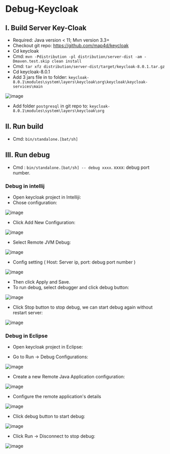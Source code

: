 # Debug-Keycloak

## I. Build Server Key-Cloak
- Required: Java version < 11; Mvn version 3.3+
- Checkout git repo: https://github.com/map4d/keycloak
- Cd keycloak
- Cmd: `mvn -Pdistribution -pl distribution/server-dist -am -Dmaven.test.skip clean install`
- Cmd: `tar xfz distribution/server-dist/target/keycloak-8.0.1.tar.gz`
- Cd keycloak-8.0.1
- Add 3 jars file in to folder: `keycloak-8.0.1\modules\system\layers\keycloak\org\keycloak\keycloak-services\main`

![image](https://user-images.githubusercontent.com/58378623/209045465-954a28f3-3cce-42a0-9cbb-028a8dd33448.png)

- Add folder `postgresql` in git repo to: `keycloak-8.0.1\modules\system\layers\keycloak\org`
## II. Run build
- Cmd: `bin/standalone.[bat/sh]`
## III. Run debug
- Cmd : `bin/standalone.[bat/sh] -- debug xxxx`. xxxx: debug port number.
### Debug in intellij
+ Open keycloak project in Intelliji:
+ Chose configuration:

![image](https://user-images.githubusercontent.com/58378623/209035565-d4ace4d6-f271-46f1-a68a-64646613bbf5.png)

+ Click Add New Configuration:

![image](https://user-images.githubusercontent.com/58378623/209036059-e0d9f87d-8c0c-416e-9346-4f2429e2c0df.png)

+ Select Remote JVM Debug:

![image](https://user-images.githubusercontent.com/58378623/209036251-d16c275f-f167-4d26-aee7-07669b14b5bb.png)

+ Config setting ( Host: Server ip, port: debug port number )

![image](https://user-images.githubusercontent.com/58378623/209036387-35427bf9-33b3-4d4a-a634-38c64dc08bbf.png)

+ Then click Apply and Save.
+ To run debug, select debugger and click debug button: 

![image](https://user-images.githubusercontent.com/58378623/209036760-f23e7dbd-da57-4605-b201-72c8e921830b.png)

+ Click Stop button to stop debug, we can start debug again without restart server:

![image](https://user-images.githubusercontent.com/58378623/209036923-a2078b5a-2662-48c8-8902-ffa1d7272c86.png)

### Debug in Eclipse

+ Open keycloak project in Eclipse:

+ Go to Run -> Debug Configurations:

![image](https://user-images.githubusercontent.com/58378623/209044611-28f24036-7aa9-429f-b94c-7ba0dcb1c3cd.png)

+ Create a new Remote Java Application configuration:

![image](https://user-images.githubusercontent.com/58378623/209044662-af48692a-a64b-42b0-9d73-0f0024ea0556.png)

+ Configure the remote application's details

![image](https://user-images.githubusercontent.com/58378623/209044719-13a36132-0a4a-4ad8-bbef-bf90df0e3564.png)

+ Click debug button to start debug:

![image](https://user-images.githubusercontent.com/58378623/209044808-5d63dcc3-e94b-424f-8d17-3f45187692d4.png)

+ Click Run -> Disconnect to stop debug:

![image](https://user-images.githubusercontent.com/58378623/209045158-1a588f2d-af03-4d77-a58e-c4f9ddda1233.png)


